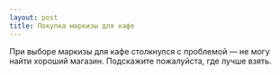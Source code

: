 ```yaml
---
layout: post 
title: Покупка маркизы для кафе 
--- 
```

При выборе маркизы для кафе столкнулся с проблемой — не могу найти хороший магазин. Подскажите пожалуйста, где лучше взять.